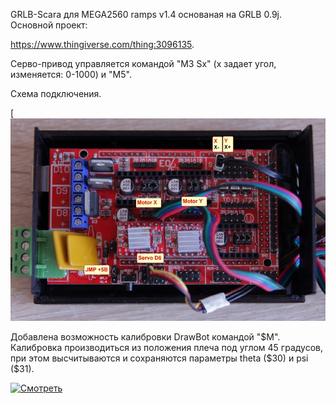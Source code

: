 

GRLB-Scara для MEGA2560 ramps v1.4 основаная на GRLB 0.9j. Основной проект:

https://www.thingiverse.com/thing:3096135.

Серво-привод управляется командой "M3 Sx" (x задает угол, изменяется: 0-1000) и "M5".

Схема подключения.

[![Подключение](https://github.com/akv47/DrawBot-ramps/blob/main/pic/connect.jpg)

Добавлена возможность калибровки DrawBot командой "$M". Калибровка производиться из положения плеча под углом 45 градусов, при этом высчитываются и сохраняются параметры theta ($30) и psi ($31).

[![Смотреть](http="//img.youtube.com/vi/nXxYWECz4rc/mqdefault.jpg)](https://youtu.be/nXxYWECz4rc)
